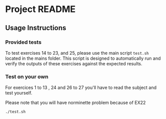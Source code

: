 # Project README

## Usage Instructions

### Provided tests 
To test exercises 14 to 23, and 25, please use the main script `test.sh` located in the mains folder. This script is designed to automatically run and verify the outputs of these exercises against the expected results.

### Test on your own
For exercices 1 to 13 , 24 and 26 to 27 you'll have to read the subject and test yourself.

Please note that you will have norminette problem because of EX22

```bash
./test.sh
